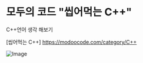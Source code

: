 # 모두의 코드 "씹어먹는 C++"
 C++언어 생각 해보기 

[씹어먹는 C++] <https://modoocode.com/category/C++>


![Image](https://github.com/user-attachments/assets/d60c88ee-3d55-4d6a-847b-9ca51925d28f)
